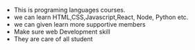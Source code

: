 * This is programing languages courses.
* we can learn HTML,CSS,Javascript,React, Node, Python etc.
* we can given learn more supportive members
* Make sure web Development skill 
* They are care of all student 